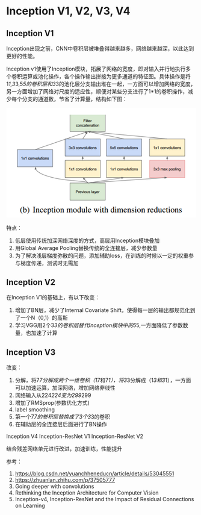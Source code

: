 # Inception V1, V2, V3, V4

## Inception V1

Inception出现之前，CNN中卷积层被堆叠得越来越多，网络越来越深，以此达到更好的性能。

Inception v1使用了Inception模块，拓展了网络的宽度，即对输入并行地执行多个卷积运算或池化操作，各个操作输出拼接为更多通道的特征图。具体操作是将1*1,3*3,5*5的卷积层和3*3的池化层分支输出堆在一起，一方面可以增加网络的宽度，另一方面增加了网络对尺度的适应性，顺便对某些分支进行了1*1的卷积操作，减少每个分支的通道数，节省了计算量，结构如下图：

![1568783944955](../img/1568783944955.png)

特点：

1. 低层使用传统加深网络深度的方式，高层用Inception模块叠加
2. 用Global Average Pooling替换传统的全连接层，减少参数量
3. 为了解决浅层梯度弥散的问题，添加辅助loss，在训练的时候以一定的权重参与梯度传递，测试时无需加

## Inception V2

在Inception V1的基础上，有以下改变：

1. 增加了BN层，减少了Internal Covariate Shift，使得每一层的输出都规范化到了一个N（0,1）的高斯
2. 学习VGG用2个3*3的卷积层替代Inception模块中的5*5,一方面降低了参数数量，也加速了计算

## Inception V3

改变：

1. 分解，将7*7分解成两个一维卷积（1*7和7*1），将3*3分解成（1*3和3*1），一方面可以加速运算，加深网络，增加网络非线性
2. 网络输入从224*224变为299*299
3. 增加了RMSprop(参数优化方式)
4. label smoothing
5. 第一个7*7的卷积层替换成了3个3*3的卷积
6. 在辅助层的全连接层后面进行了BN操作

Inception V4  Inception-ResNet V1 Inception-ResNet V2

结合残差网络单元进行改进，加速训练，性能提升



参考：

1. <https://blog.csdn.net/yuanchheneducn/article/details/53045551>
2. <https://zhuanlan.zhihu.com/p/37505777>
3. Going deeper with convolutions
4. Rethinking the Inception Architecture for Computer Vision
5. Inception-v4, Inception-ResNet and the Impact of Residual Connections on Learning





